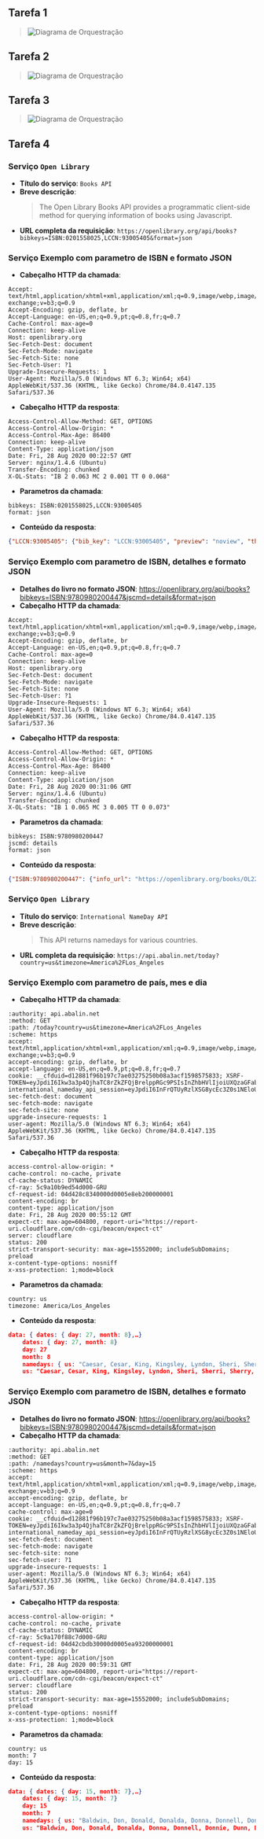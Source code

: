 ## Tarefa 1
> ![Diagrama de Orquestração](images/componentizacao-negocio.png)

## Tarefa 2
> ![Diagrama de Orquestração](images/componentizacao-tecnico-view.png)

## Tarefa 3
> ![Diagrama de Orquestração](images/componentizacao-tecnico-model.png)

## Tarefa 4

### Serviço `Open Library`
* **Título do serviço**: `Books API`
* **Breve descrição**:
  > The Open Library Books API provides a programmatic client-side method for querying information of books using Javascript.
* **URL completa da requisição**: `https://openlibrary.org/api/books?bibkeys=ISBN:0201558025,LCCN:93005405&format=json`

### Serviço Exemplo com parametro de ISBN e formato JSON
* **Cabeçalho HTTP da chamada**:
~~~http
Accept: text/html,application/xhtml+xml,application/xml;q=0.9,image/webp,image/apng,*/*;q=0.8,application/signed-exchange;v=b3;q=0.9
Accept-Encoding: gzip, deflate, br
Accept-Language: en-US,en;q=0.9,pt;q=0.8,fr;q=0.7
Cache-Control: max-age=0
Connection: keep-alive
Host: openlibrary.org
Sec-Fetch-Dest: document
Sec-Fetch-Mode: navigate
Sec-Fetch-Site: none
Sec-Fetch-User: ?1
Upgrade-Insecure-Requests: 1
User-Agent: Mozilla/5.0 (Windows NT 6.3; Win64; x64) AppleWebKit/537.36 (KHTML, like Gecko) Chrome/84.0.4147.135 Safari/537.36
~~~
* **Cabeçalho HTTP da resposta**:
~~~http
Access-Control-Allow-Method: GET, OPTIONS
Access-Control-Allow-Origin: *
Access-Control-Max-Age: 86400
Connection: keep-alive
Content-Type: application/json
Date: Fri, 28 Aug 2020 00:22:57 GMT
Server: nginx/1.4.6 (Ubuntu)
Transfer-Encoding: chunked
X-OL-Stats: "IB 2 0.063 MC 2 0.001 TT 0 0.068"
~~~
* **Parametros da chamada**:
~~~http
bibkeys: ISBN:0201558025,LCCN:93005405
format: json
~~~
* **Conteúdo da resposta**:
~~~json
{"LCCN:93005405": {"bib_key": "LCCN:93005405", "preview": "noview", "thumbnail_url": "https://covers.openlibrary.org/b/id/240726-S.jpg", "preview_url": "https://openlibrary.org/books/OL1397864M/Zen_speaks", "info_url": "https://openlibrary.org/books/OL1397864M/Zen_speaks"}, "ISBN:0201558025": {"bib_key": "ISBN:0201558025", "preview": "restricted", "thumbnail_url": "https://covers.openlibrary.org/b/id/135182-S.jpg", "preview_url": "https://archive.org/details/concretemathemat00grah_444", "info_url": "https://openlibrary.org/books/OL1429049M/Concrete_mathematics"}}
~~~
### Serviço Exemplo com parametro de ISBN, detalhes e formato JSON
* **Detalhes do livro no formato JSON**:
https://openlibrary.org/api/books?bibkeys=ISBN:9780980200447&jscmd=details&format=json
* **Cabeçalho HTTP da chamada**:
~~~http
Accept: text/html,application/xhtml+xml,application/xml;q=0.9,image/webp,image/apng,*/*;q=0.8,application/signed-exchange;v=b3;q=0.9
Accept-Encoding: gzip, deflate, br
Accept-Language: en-US,en;q=0.9,pt;q=0.8,fr;q=0.7
Cache-Control: max-age=0
Connection: keep-alive
Host: openlibrary.org
Sec-Fetch-Dest: document
Sec-Fetch-Mode: navigate
Sec-Fetch-Site: none
Sec-Fetch-User: ?1
Upgrade-Insecure-Requests: 1
User-Agent: Mozilla/5.0 (Windows NT 6.3; Win64; x64) AppleWebKit/537.36 (KHTML, like Gecko) Chrome/84.0.4147.135 Safari/537.36
~~~
* **Cabeçalho HTTP da resposta**:
~~~http
Access-Control-Allow-Method: GET, OPTIONS
Access-Control-Allow-Origin: *
Access-Control-Max-Age: 86400
Connection: keep-alive
Content-Type: application/json
Date: Fri, 28 Aug 2020 00:31:06 GMT
Server: nginx/1.4.6 (Ubuntu)
Transfer-Encoding: chunked
X-OL-Stats: "IB 1 0.065 MC 3 0.005 TT 0 0.073"
~~~
* **Parametros da chamada**:
~~~http
bibkeys: ISBN:9780980200447
jscmd: details
format: json
~~~
* **Conteúdo da resposta**:
~~~json
{"ISBN:9780980200447": {"info_url": "https://openlibrary.org/books/OL22853304M/Slow_reading", "bib_key": "ISBN:9780980200447", "preview_url": "https://archive.org/details/slowreading00mied", "thumbnail_url": "https://covers.openlibrary.org/b/id/5546156-S.jpg", "details": {"number_of_pages": 92, "table_of_contents": [{"level": 0, "label": "", "pagenum": "", "title": "The personal nature of slow reading"}, {"level": 0, "label": "", "pagenum": "", "title": "Slow reading in an information ecology"}, {"level": 0, "label": "", "pagenum": "", "title": "The slow movement and slow reading"}, {"level": 0, "label": "", "pagenum": "", "title": "The psychology of slow reading"}, {"level": 0, "label": "", "pagenum": "", "title": "The practice of slow reading."}], "contributors": [{"role": "Cover Photographs", "name": "C. Ekholm"}], "isbn_10": ["1936117363"], "covers": [5546156], "lc_classifications": ["Z1003 .M58 2009"], "latest_revision": 22, "ocaid": "slowreading00mied", "weight": "1 grams", "source_records": ["marc:marc_loc_updates/v37.i01.records.utf8:4714764:907", "marc:marc_loc_updates/v37.i24.records.utf8:7913973:914", "marc:marc_loc_updates/v37.i30.records.utf8:11406606:914", "ia:slowreading00mied", "marc:marc_openlibraries_sanfranciscopubliclibrary/sfpl_chq_2018_12_24_run04.mrc:135742902:2094"], "title": "Slow reading", "languages": [{"key": "/languages/eng"}], "subjects": ["Books and reading", "Reading"], "publish_country": "mnu", "by_statement": "by John Miedema.", "oclc_numbers": ["297222669"], "type": {"key": "/type/edition"}, "physical_dimensions": "7.81 x 5.06 x 1 inches", "revision": 22, "publishers": ["Litwin Books"], "description": "\"A study of voluntary slow reading from diverse angles\"--Provided by publisher.", "physical_format": "Paperback", "last_modified": {"type": "/type/datetime", "value": "2019-07-16T22:44:09.608703"}, "key": "/books/OL22853304M", "authors": [{"name": "John Miedema", "key": "/authors/OL6548935A"}], "publish_places": ["Duluth, Minn"], "pagination": "80p.", "classifications": {}, "created": {"type": "/type/datetime", "value": "2009-01-07T22:16:11.381678"}, "lccn": ["2008054742"], "notes": "Includes bibliographical references and index.", "identifiers": {"amazon": ["098020044X"], "google": ["4LQU1YwhY6kC"], "goodreads": ["6383507"], "librarything": ["8071257"]}, "isbn_13": ["9780980200447", "9781936117369"], "dewey_decimal_class": ["028/.9"], "local_id": ["urn:sfpl:31223095026424"], "publish_date": "March 2009", "works": [{"key": "/works/OL13694821W"}]}, "preview": "borrow"}}
~~~

### Serviço `Open Library`
* **Título do serviço**: `International NameDay API
`
* **Breve descrição**:
  > This API returns namedays for various countries.
* **URL completa da requisição**: `https://api.abalin.net/today?country=us&timezone=America%2FLos_Angeles`

### Serviço Exemplo com parametro de país, mes e dia
* **Cabeçalho HTTP da chamada**:
~~~http
:authority: api.abalin.net
:method: GET
:path: /today?country=us&timezone=America%2FLos_Angeles
:scheme: https
accept: text/html,application/xhtml+xml,application/xml;q=0.9,image/webp,image/apng,*/*;q=0.8,application/signed-exchange;v=b3;q=0.9
accept-encoding: gzip, deflate, br
accept-language: en-US,en;q=0.9,pt;q=0.8,fr;q=0.7
cookie: __cfduid=d12881f96b197c7ae03275250b08a3acf1598575833; XSRF-TOKEN=eyJpdiI6Ikw3a3p4QjhaTC8rZkZFQjBrelppRGc9PSIsInZhbHVlIjoiUXQzaGFabGlrd1FCR3M5OS9ObWdMSDZTRlRjR3NKVFZNRWRmQkIwckhZYjV6RGpudWxOdjZ5ek1vaHVPN2ZLS2pqQzJBQkhFcXhwZnlONkxTK1B6SlFCcHlmdDZkWWNiTHBmSkN5c1U5a1Q4SjhKRkxWQS9RWkpTQ0ZsWThrVksiLCJtYWMiOiI5MDdjMDBiYjI5NzJlM2M4NTIzNDQwY2QwMWUwODU0OGRiMzAyMjgwYWFhYjNmMGRiZDczZjIxNWE2ODg3YTI4In0%3D; international_nameday_api_session=eyJpdiI6InFrQTUyRzlXSG8ycEc3Z0s1NEloUnc9PSIsInZhbHVlIjoid1hBSzIxZUxyNE54b1ZkaWM1ZURGeC9wNkxScWltME52Vll2Q1hxL0RQRlYxVWlWc0dBdG1SN2Y3S0RKMFNwckZMZ0Vobnc5QXRuUTJLdTE5Z0NsMkVCWUdNWUNIYWk1ekJ5N2U0L29VQ3dTUUNIVWpGeE9kWUlHZzlYTHVpM2wiLCJtYWMiOiI0YWM2YzVmY2Q3NzViNWJhMTQzZGRmZTdjMTZkNGMyYzZlOTg3OTM4YjgyMTlmMDkwNzIxNDVmODBhMDQzOTVhIn0%3D
sec-fetch-dest: document
sec-fetch-mode: navigate
sec-fetch-site: none
upgrade-insecure-requests: 1
user-agent: Mozilla/5.0 (Windows NT 6.3; Win64; x64) AppleWebKit/537.36 (KHTML, like Gecko) Chrome/84.0.4147.135 Safari/537.36
~~~
* **Cabeçalho HTTP da resposta**:
~~~http
access-control-allow-origin: *
cache-control: no-cache, private
cf-cache-status: DYNAMIC
cf-ray: 5c9a10b9ed54d000-GRU
cf-request-id: 04d428c8340000d0005e8eb200000001
content-encoding: br
content-type: application/json
date: Fri, 28 Aug 2020 00:55:12 GMT
expect-ct: max-age=604800, report-uri="https://report-uri.cloudflare.com/cdn-cgi/beacon/expect-ct"
server: cloudflare
status: 200
strict-transport-security: max-age=15552000; includeSubDomains; preload
x-content-type-options: nosniff
x-xss-protection: 1;mode=block
~~~
* **Parametros da chamada**:
~~~http
country: us
timezone: America/Los_Angeles
~~~
* **Conteúdo da resposta**:
~~~json
data: { dates: { day: 27, month: 8},…}
	dates: { day: 27, month: 8}
	day: 27
	month: 8
	namedays: { us: "Caesar, Cesar, King, Kingsley, Lyndon, Sheri, Sherri, Sherry, Sheryl"}
	us: "Caesar, Cesar, King, Kingsley, Lyndon, Sheri, Sherri, Sherry, Sheryl"
~~~
### Serviço Exemplo com parametro de ISBN, detalhes e formato JSON
* **Detalhes do livro no formato JSON**:
https://openlibrary.org/api/books?bibkeys=ISBN:9780980200447&jscmd=details&format=json
* **Cabeçalho HTTP da chamada**:
~~~http
:authority: api.abalin.net
:method: GET
:path: /namedays?country=us&month=7&day=15
:scheme: https
accept: text/html,application/xhtml+xml,application/xml;q=0.9,image/webp,image/apng,*/*;q=0.8,application/signed-exchange;v=b3;q=0.9
accept-encoding: gzip, deflate, br
accept-language: en-US,en;q=0.9,pt;q=0.8,fr;q=0.7
cache-control: max-age=0
cookie: __cfduid=d12881f96b197c7ae03275250b08a3acf1598575833; XSRF-TOKEN=eyJpdiI6Ikw3a3p4QjhaTC8rZkZFQjBrelppRGc9PSIsInZhbHVlIjoiUXQzaGFabGlrd1FCR3M5OS9ObWdMSDZTRlRjR3NKVFZNRWRmQkIwckhZYjV6RGpudWxOdjZ5ek1vaHVPN2ZLS2pqQzJBQkhFcXhwZnlONkxTK1B6SlFCcHlmdDZkWWNiTHBmSkN5c1U5a1Q4SjhKRkxWQS9RWkpTQ0ZsWThrVksiLCJtYWMiOiI5MDdjMDBiYjI5NzJlM2M4NTIzNDQwY2QwMWUwODU0OGRiMzAyMjgwYWFhYjNmMGRiZDczZjIxNWE2ODg3YTI4In0%3D; international_nameday_api_session=eyJpdiI6InFrQTUyRzlXSG8ycEc3Z0s1NEloUnc9PSIsInZhbHVlIjoid1hBSzIxZUxyNE54b1ZkaWM1ZURGeC9wNkxScWltME52Vll2Q1hxL0RQRlYxVWlWc0dBdG1SN2Y3S0RKMFNwckZMZ0Vobnc5QXRuUTJLdTE5Z0NsMkVCWUdNWUNIYWk1ekJ5N2U0L29VQ3dTUUNIVWpGeE9kWUlHZzlYTHVpM2wiLCJtYWMiOiI0YWM2YzVmY2Q3NzViNWJhMTQzZGRmZTdjMTZkNGMyYzZlOTg3OTM4YjgyMTlmMDkwNzIxNDVmODBhMDQzOTVhIn0%3D
sec-fetch-dest: document
sec-fetch-mode: navigate
sec-fetch-site: none
sec-fetch-user: ?1
upgrade-insecure-requests: 1
user-agent: Mozilla/5.0 (Windows NT 6.3; Win64; x64) AppleWebKit/537.36 (KHTML, like Gecko) Chrome/84.0.4147.135 Safari/537.36
~~~
* **Cabeçalho HTTP da resposta**:
~~~http
access-control-allow-origin: *
cache-control: no-cache, private
cf-cache-status: DYNAMIC
cf-ray: 5c9a170f88c7d000-GRU
cf-request-id: 04d42cbdb30000d0005ea93200000001
content-encoding: br
content-type: application/json
date: Fri, 28 Aug 2020 00:59:31 GMT
expect-ct: max-age=604800, report-uri="https://report-uri.cloudflare.com/cdn-cgi/beacon/expect-ct"
server: cloudflare
status: 200
strict-transport-security: max-age=15552000; includeSubDomains; preload
x-content-type-options: nosniff
x-xss-protection: 1;mode=block
~~~
* **Parametros da chamada**:
~~~http
country: us
month: 7
day: 15
~~~
* **Conteúdo da resposta**:
~~~json
data: { dates: { day: 15, month: 7},…}
	dates: { day: 15, month: 7}
	day: 15
	month: 7
	namedays: { us: "Baldwin, Don, Donald, Donalda, Donna, Donnell, Donnie, Dunn, Dunne, Uriel"}
	us: "Baldwin, Don, Donald, Donalda, Donna, Donnell, Donnie, Dunn, Dunne, Uriel"
~~~